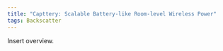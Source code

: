 ```yaml
---
title: "Capttery: Scalable Battery-like Room-level Wireless Power"
tags: Backscatter 
---
```


Insert overview.